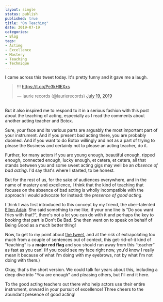 ```yaml
---
layout: single
status: publish
published: true
title: "On Teaching"
date: 2019-07-19
categories:
- Blog
tags:
- Acting
- Excellence
- Mastery
- Teaching
- Technique
---
```

I came across this tweet today. It's pretty funny and it gave me a laugh.

<blockquote class="twitter-tweet"><p lang="und" dir="ltr">!!! <a href="https://t.co/Pe3kHlEXxs">https://t.co/Pe3kHlEXxs</a></p>&mdash; laurie records (@laurierecords) <a href="https://twitter.com/laurierecords/status/1152275249217409024?ref_src=twsrc%5Etfw">July 19, 2019</a></blockquote> <script async src="https://platform.twitter.com/widgets.js" charset="utf-8"></script>
<br />
But it also inspired me to respond to it in a serious fashion with this post about the teaching of acting, especially as I read the comments about another acting teacher and Botox.

Sure, your face and its various parts are arguably the most important part of your instrument. And if you present bad acting there, you are probably doomed. And if you want to do Botox willingly and not as a part of trying to please the Business and certainly not to please an acting teacher, do it.

Further, for many actors if you are young enough, beautiful enough, ripped enough, connected enough, lucky enough, et cetera, et cetera, all that stands between you and some sweet acting gigs may well be an _absence of bad acting_. I'd say that's where I started, to be honest.

But for the rest of us, for the sake of audiences everywhere, and in the name of mastery and excellence, I think that the kind of teaching that focuses on the absence of bad acting is wholly incompatible with the approach I would advocate for instead: the _presence of good acting_.

I think I was first introduced to this concept by my friend, the uber-talented [Ellen Adair](https://www.imdb.com/name/nm2436248/). She said something to me like, if your one line is "Do you want fries with that?", there's not a lot you can do with it and perhaps the key to booking that part is Don't Be Bad. She then went on to speak on behalf of Being Good as a much better thing!

Now, to get to my point about [the tweet](https://t.co/Pe3kHlEXxs), and at the risk of extrapolating too much from a couple of sentences out of context, this get-rid-of-it kind of “teaching” is a **major red flag** and you should run away from this “teacher” as fast as you can! (If you could see my face right now, you'd know I really mean it because of what I'm doing with my eyebrows, not by what I'm not doing with them.)

Okay, that's the short version. We could talk for years about this, including a deep dive into "You are enough" and pleasing others, but I'll end it here.

To the good acting teachers out there who help actors use their entire instrument, onward in your pursuit of excellence! Three cheers to the abundant presence of good acting!
